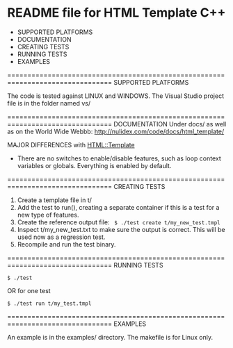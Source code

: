 README file for HTML Template C++
=================================

* SUPPORTED PLATFORMS
* DOCUMENTATION
* CREATING TESTS
* RUNNING TESTS
* EXAMPLES

================================================================================
SUPPORTED PLATFORMS

The code is tested against LINUX and WINDOWS. The Visual Studio project file is
in the folder named vs/

================================================================================
DOCUMENTATION
Under docs/ as well as on the World Wide Webbb:
  http://nulidex.com/code/docs/html_template/

MAJOR DIFFERENCES with [HTML::Template](http://search.cpan.org/~samtregar/HTML-Template-2.6/Template.pm)
* There are no switches to enable/disable features, such as loop context
variables or globals. Everything is enabled by default. 

================================================================================
CREATING TESTS
1. Create a template file in t/
2. Add the test to run(), creating a separate container if this is a test for
   a new type of features.
3. Create the reference output file: 
  ``` $ ./test create t/my_new_test.tmpl```
4. Inspect t/my_new_test.txt to make sure the output is correct.
   This will be used now as a regression test.
5. Recompile and run the test binary.

================================================================================
RUNNING TESTS
```
$ ./test
```
OR for one test
```
$ ./test run t/my_test.tmpl
```

================================================================================
EXAMPLES

An example is in the examples/ directory. The makefile is for Linux only.
